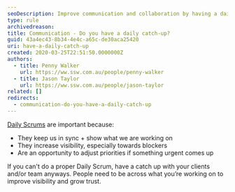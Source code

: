 ```yaml
---
seoDescription: Improve communication and collaboration by having a daily catch-up with your team, clients, or stakeholders to stay informed and aligned.
type: rule
archivedreason:
title: Communication - Do you have a daily catch-up?
guid: 43a4ec43-8b34-4e4c-a65c-de30aca25420
uri: have-a-daily-catch-up
created: 2020-03-25T22:51:50.0000000Z
authors:
  - title: Penny Walker
    url: https://ww.ssw.com.au/people/penny-walker
  - title: Jason Taylor
    url: https://ww.ssw.com.au/people/jason-taylor
related: []
redirects:
  - communication-do-you-have-a-daily-catch-up
---
```


[Daily Scrums](/methodology-daily-scrums) are important because:

<!--endintro-->

- They keep us in sync + show what we are working on
- They increase visibility, especially towards blockers
- Are an opportunity to adjust priorities if something urgent comes up

If you can't do a proper Daily Scrum, have a catch up with your clients and/or team anyways. People need to be across what you’re working on to improve visibility and grow trust.
